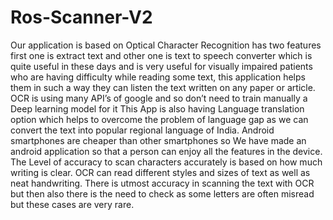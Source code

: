 # Ros-Scanner-V2


Our application is based on Optical Character Recognition has two features first one is extract text and other one is text to speech
converter which is quite useful in these days and is very useful for visually impaired patients
who are having difficulty while reading some text, this application helps them in such a way
they can listen the text written on any paper or article. OCR is using many API’s of google
and so don’t need to train manually a Deep learning model for it This App is also having
Language translation option which helps to overcome the problem of language gap as we can
convert the text into popular regional language of India. Android smartphones are cheaper
than other smartphones so We have made an android application so that a person can enjoy
all the features in the device.
The Level of accuracy to scan characters accurately is based on how much writing is
clear. OCR can read different styles and sizes of text as well as neat handwriting. There is
utmost accuracy in scanning the text with OCR but then also there is the need to check as
some letters are often misread but these cases are very rare.

